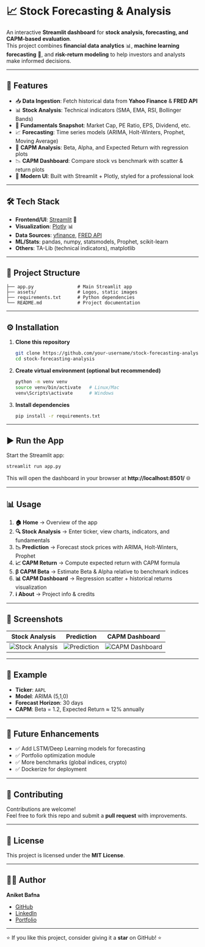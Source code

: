 # 📈 Stock Forecasting & Analysis

An interactive **Streamlit dashboard** for **stock analysis, forecasting, and CAPM-based evaluation**.  
This project combines **financial data analytics** 📊, **machine learning forecasting** 🤖, and **risk-return modeling** to help investors and analysts make informed decisions.  

---

## 🚀 Features

- 📥 **Data Ingestion**: Fetch historical data from **Yahoo Finance** & **FRED API**  
- 📊 **Stock Analysis**: Technical indicators (SMA, EMA, RSI, Bollinger Bands)  
- 📑 **Fundamentals Snapshot**: Market Cap, PE Ratio, EPS, Dividend, etc.  
- 📈 **Forecasting**: Time series models (ARIMA, Holt-Winters, Prophet, Moving Average)  
- 🧮 **CAPM Analysis**: Beta, Alpha, and Expected Return with regression plots  
- 📉 **CAPM Dashboard**: Compare stock vs benchmark with scatter & return plots  
- 🎨 **Modern UI**: Built with Streamlit + Plotly, styled for a professional look  

---

## 🛠️ Tech Stack

- **Frontend/UI**: [Streamlit](https://streamlit.io/) 🚀  
- **Visualization**: [Plotly](https://plotly.com/python/) 📊  
- **Data Sources**: [yfinance](https://pypi.org/project/yfinance/), [FRED API](https://fred.stlouisfed.org/)  
- **ML/Stats**: pandas, numpy, statsmodels, Prophet, scikit-learn  
- **Others**: TA-Lib (technical indicators), matplotlib  

---

## 📂 Project Structure

```
├── app.py                # Main Streamlit app
├── assets/               # Logos, static images
├── requirements.txt      # Python dependencies
└── README.md             # Project documentation
```

---

## ⚙️ Installation

1. **Clone this repository**
   ```bash
   git clone https://github.com/your-username/stock-forecasting-analysis.git
   cd stock-forecasting-analysis
   ```

2. **Create virtual environment (optional but recommended)**
   ```bash
   python -m venv venv
   source venv/bin/activate   # Linux/Mac
   venv\Scripts\activate      # Windows
   ```

3. **Install dependencies**
   ```bash
   pip install -r requirements.txt
   ```

---

## ▶️ Run the App

Start the Streamlit app:

```bash
streamlit run app.py
```

This will open the dashboard in your browser at **http://localhost:8501/** 🌐  

---

## 📊 Usage

1. **🏠 Home** → Overview of the app  
2. **🔍 Stock Analysis** → Enter ticker, view charts, indicators, and fundamentals  
3. **📉 Prediction** → Forecast stock prices with ARIMA, Holt-Winters, Prophet  
4. **📈 CAPM Return** → Compute expected return with CAPM formula  
5. **β CAPM Beta** → Estimate Beta & Alpha relative to benchmark indices  
6. **📊 CAPM Dashboard** → Regression scatter + historical returns visualization  
7. **ℹ️ About** → Project info & credits  

---

## 📸 Screenshots

| Stock Analysis | Prediction | CAPM Dashboard |
|----------------|------------|----------------|
| ![Stock Analysis](assets/stock_analysis.png) | ![Prediction](assets/prediction.png) | ![CAPM Dashboard](assets/capm_dashboard.png) |

---

## 🧮 Example

- **Ticker**: `AAPL`  
- **Model**: ARIMA (5,1,0)  
- **Forecast Horizon**: 30 days  
- **CAPM**: Beta = 1.2, Expected Return ≈ 12% annually  

---

## 📌 Future Enhancements

- ✅ Add LSTM/Deep Learning models for forecasting  
- ✅ Portfolio optimization module  
- ✅ More benchmarks (global indices, crypto)  
- ✅ Dockerize for deployment  

---

## 🤝 Contributing

Contributions are welcome!  
Feel free to fork this repo and submit a **pull request** with improvements.  

---

## 📜 License

This project is licensed under the **MIT License**.  

---

## 👨‍💻 Author

**Aniket Bafna**  
- [GitHub](https://github.com/AniketBafna)  
- [LinkedIn](https://linkedin.com/in/aniket-bafna/)  
- [Portfolio](https://www.datascienceportfol.io/aniketbafna)  

---

⭐ If you like this project, consider giving it a **star** on GitHub! ⭐
